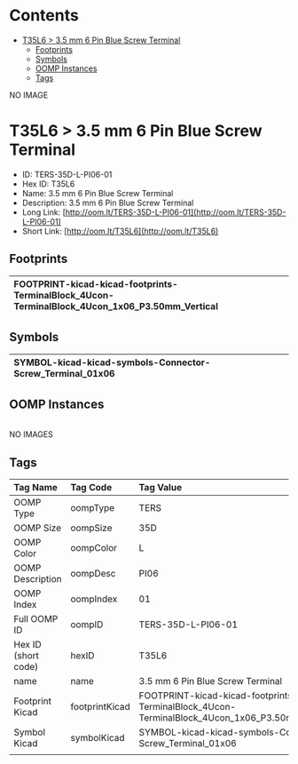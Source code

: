 



Contents
========

* [T35L6 > 3.5 mm 6 Pin Blue Screw Terminal](#t35l6--35-mm-6-pin-blue-screw-terminal)
	* [Footprints](#footprints)
	* [Symbols](#symbols)
	* [OOMP Instances](#oomp-instances)
	* [Tags](#tags)
  
NO IMAGE  
# T35L6 > 3.5 mm 6 Pin Blue Screw Terminal

- ID: TERS-35D-L-PI06-01
- Hex ID: T35L6
- Name: 3.5 mm 6 Pin Blue Screw Terminal
- Description: 3.5 mm 6 Pin Blue Screw Terminal
- Long Link: [http://oom.lt/TERS-35D-L-PI06-01](http://oom.lt/TERS-35D-L-PI06-01)
- Short Link: [http://oom.lt/T35L6](http://oom.lt/T35L6)

## Footprints
  

|![]()<br>FOOTPRINT-kicad-kicad-footprints-TerminalBlock_4Ucon-TerminalBlock_4Ucon_1x06_P3.50mm_Vertical||||
| :--- | :--- | :--- | :--- |

## Symbols
  

|![]()<br>SYMBOL-kicad-kicad-symbols-Connector-Screw_Terminal_01x06||||
| :--- | :--- | :--- | :--- |

## OOMP Instances
  

|||||
| :--- | :--- | :--- | :--- |
  
NO IMAGES  
## Tags
  

|Tag Name|Tag Code|Tag Value|
| :--- | :--- | :--- |
|OOMP Type|oompType|TERS|
|OOMP Size|oompSize|35D|
|OOMP Color|oompColor|L|
|OOMP Description|oompDesc|PI06|
|OOMP Index|oompIndex|01|
|Full OOMP ID|oompID|TERS-35D-L-PI06-01|
|Hex ID (short code)|hexID|T35L6|
|name|name|3.5 mm 6 Pin Blue Screw Terminal|
|Footprint Kicad|footprintKicad|FOOTPRINT-kicad-kicad-footprints-TerminalBlock_4Ucon-TerminalBlock_4Ucon_1x06_P3.50mm_Vertical|
|Symbol Kicad|symbolKicad|SYMBOL-kicad-kicad-symbols-Connector-Screw_Terminal_01x06|
||||

